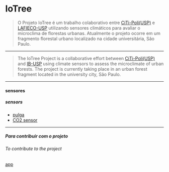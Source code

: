 # IoTree 

>O Projeto IoTree é um trabalho colaborativo entre
[CiTi-Poli(USP)](https://www.lsi.usp.br/citi/) e [LAFIECO-USP](https://lafieco.ib.usp.br/) utilizando sensores
climáticos para avaliar o microclima de florestas urbanas.
Atualmente o projeto ocorre em um fragmento florestal urbano localizado na cidade universitária, São Paulo.

---
>The IoTree Project is a collaborative effort between [CiTi-Poli(USP)](https://www.lsi.usp.br/citi/) and [IB-USP](https://ib.usp.br/botanica.html) using climate sensors to assess the microclimate of urban forests. 
The project is currently taking place in an urban forest fragment located in the university city, São Paulo.

---
#### sensores 
##### sensors 

* [pulga](https://caninosloucos.org/pt/pulga-v2-pt/)
* [CO2 sensor](https://www.mouser.com/ProductDetail/Sensirion/SCD30?qs=rrS6PyfT74fdywu4FxpYjQ%3D%3D&srsltid=AfmBOor3OL8C59_sZGS3TlNYT1-NUfhQceNQLViz_JEDC01B7H29gbrc) 


---
##### Para contribuir com o projeto
###### To contribute to the project

[app](https://github.com/PedrMartins/webapp)
